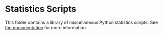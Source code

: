 # Statistics Scripts

This folder contains a library of miscellaneous Python statistics scripts. See [the documentation](../docs/Statistics-Scripts.md) for more information.

